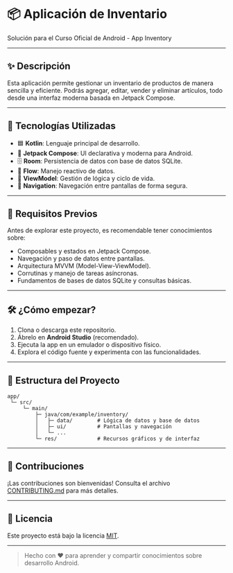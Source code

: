 # 📦 Aplicación de Inventario

Solución para el Curso Oficial de Android - App Inventory

---

## ✨ Descripción

Esta aplicación permite gestionar un inventario de productos de manera sencilla y eficiente. Podrás agregar, editar, vender y eliminar artículos, todo desde una interfaz moderna basada en Jetpack Compose.

---

## 🚀 Tecnologías Utilizadas

- 🟦 **Kotlin**: Lenguaje principal de desarrollo.
- 🧩 **Jetpack Compose**: UI declarativa y moderna para Android.
- 🗄️ **Room**: Persistencia de datos con base de datos SQLite.
- 🔄 **Flow**: Manejo reactivo de datos.
- 🧠 **ViewModel**: Gestión de lógica y ciclo de vida.
- 🧭 **Navigation**: Navegación entre pantallas de forma segura.

---

## 📝 Requisitos Previos

Antes de explorar este proyecto, es recomendable tener conocimientos sobre:

- Composables y estados en Jetpack Compose.
- Navegación y paso de datos entre pantallas.
- Arquitectura MVVM (Model-View-ViewModel).
- Corrutinas y manejo de tareas asíncronas.
- Fundamentos de bases de datos SQLite y consultas básicas.

---

## 🛠️ ¿Cómo empezar?

1. Clona o descarga este repositorio.
2. Ábrelo en **Android Studio** (recomendado).
3. Ejecuta la app en un emulador o dispositivo físico.
4. Explora el código fuente y experimenta con las funcionalidades.

---

## 📂 Estructura del Proyecto

```
app/
 └─ src/
     └─ main/
         ├─ java/com/example/inventory/
         │   ├─ data/        # Lógica de datos y base de datos
         │   ├─ ui/          # Pantallas y navegación
         │   └─ ...
         └─ res/             # Recursos gráficos y de interfaz
```

---

## 🤝 Contribuciones

¡Las contribuciones son bienvenidas! Consulta el archivo [CONTRIBUTING.md](CONTRIBUTING.md) para más detalles.

---

## 📄 Licencia

Este proyecto está bajo la licencia [MIT](LICENSE).

---

> Hecho con ❤️ para aprender y compartir conocimientos sobre desarrollo Android.
